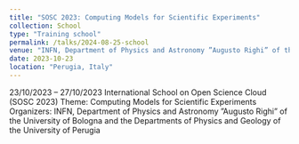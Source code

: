 ```yaml
---
title: "SOSC 2023: Computing Models for Scientific Experiments"
collection: School
type: "Training school"
permalink: /talks/2024-08-25-school
venue: "INFN, Department of Physics and Astronomy ”Augusto Righi” of the University of Bologna and the Departments of Physics and Geology of the University of Perugia"
date: 2023-10-23
location: "Perugia, Italy"
---
```

23/10/2023 – 27/10/2023
International School on Open Science Cloud (SOSC 2023)
Theme: Computing Models for Scientific Experiments
Organizers: INFN, Department of Physics and Astronomy ”Augusto Righi” of the University of Bologna and the Departments of Physics and Geology of the University of Perugia